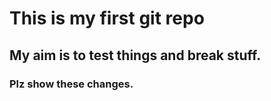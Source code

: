 # This is my first git repo
## My aim is to test things and break stuff.
### Plz show these changes.
